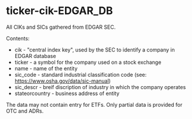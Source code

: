 # ticker-cik-EDGAR_DB
All CIKs and SICs gathered from EDGAR SEC.

Contents:
- cik - "central index key", used by the SEC to identify a company in EDGAR database 
- ticker - a symbol for the company used on a stock exchange
- name - name of the entity
- sic_code - standard industrial classification code (see: https://www.osha.gov/data/sic-manual)
- sic_descr - breif discription of industry in which the company operates
- stateorcountry - business address of entity

The data may not contain entry for ETFs.
Only partial data is provided for OTC and ADRs.
